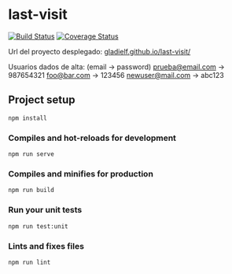# last-visit

[![Build Status](https://travis-ci.com/gladielf/last-visit.svg?branch=master)](https://travis-ci.com/gladielf/last-visit)
[![Coverage Status](https://coveralls.io/repos/github/gladielf/last-visit/badge.svg?branch=master)](https://coveralls.io/github/gladielf/last-visit?branch=master)

Url del proyecto desplegado: [gladielf.github.io/last-visit/](gladielf.github.io/last-visit/)

Usuarios dados de alta: (email -> password)
prueba@email.com -> 987654321
foo@bar.com -> 123456
newuser@mail.com -> abc123

## Project setup
```
npm install
```

### Compiles and hot-reloads for development
```
npm run serve
```

### Compiles and minifies for production
```
npm run build
```

### Run your unit tests
```
npm run test:unit
```

### Lints and fixes files
```
npm run lint
```

